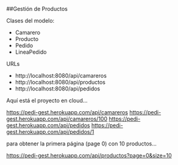 ##Gestión de Productos

Clases del modelo:

- Camarero
- Producto
- Pedido
- LineaPedido

URLs

- http://localhost:8080/api/camareros
- http://localhost:8080/api/productos
- http://localhost:8080/api/pedidos


Aquí está el proyecto en cloud...


https://pedi-gest.herokuapp.com/api/camareros
https://pedi-gest.herokuapp.com/api/camareros/100
https://pedi-gest.herokuapp.com/api/pedidos
https://pedi-gest.herokuapp.com/api/pedidos/1

para obtener la primera página (page 0) con 10 productos...

https://pedi-gest.herokuapp.com/api/productos?page=0&size=10
